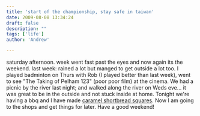 ```yaml
---
title: 'start of the championship, stay safe in taiwan'
date: 2009-08-08 13:34:24
draft: false
description: ""
tags: ['life']
author: 'Andrew'

---
```


saturday afternoon. week went fast past the eyes and now again its the weekend. last week: rained a lot but manged to get outside a lot too. I played badminton on Thurs with Rob (I played better than last week), went to see "The Taking of Pelham 123" (poor poor film) at the cinema. We had a picnic by the river last night; and walked along the river on Weds eve... it was great to be in the outside and not stuck inside at home. Tonight we're having a bbq and I have made [caramel shortbread squares](http://allrecipes.com/Recipe/Caramel-Shortbread-Squares/Detail.aspx "caramel shortbread squares"). Now I am going to the shops and get things for later. Have a good weekend!

